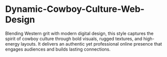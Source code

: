 # Dynamic-Cowboy-Culture-Web-Design
Blending Western grit with modern digital design, this style captures the spirit of cowboy culture through bold visuals, rugged textures, and high-energy layouts. It delivers an authentic yet professional online presence that engages audiences and builds lasting connections.
